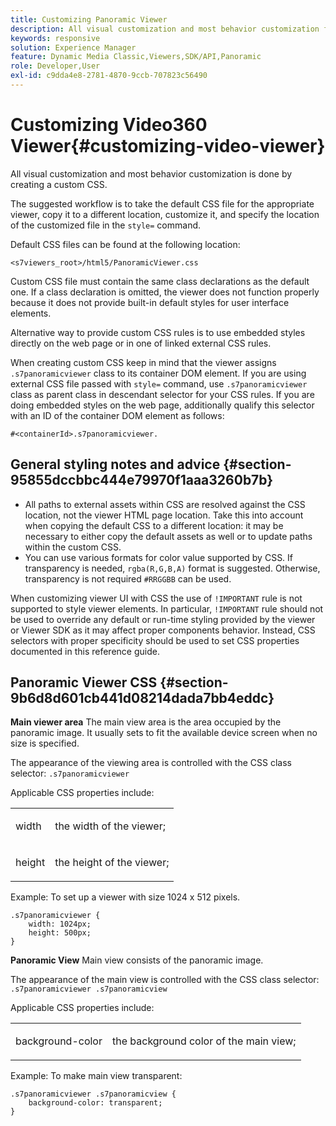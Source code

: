 ```yaml
---
title: Customizing Panoramic Viewer
description: All visual customization and most behavior customization for the Panoramic Viewer is done by creating a custom CSS.
keywords: responsive
solution: Experience Manager
feature: Dynamic Media Classic,Viewers,SDK/API,Panoramic
role: Developer,User
exl-id: c9dda4e8-2781-4870-9ccb-707823c56490
---
```

# Customizing Video360 Viewer{#customizing-video-viewer}

All visual customization and most behavior customization is done by creating a custom CSS.

The suggested workflow is to take the default CSS file for the appropriate viewer, copy it to a different location, customize it, and specify the location of the customized file in the `style=` command.

Default CSS files can be found at the following location:

`<s7viewers_root>/html5/PanoramicViewer.css`

Custom CSS file must contain the same class declarations as the default one. If a class declaration is omitted, the viewer does not function properly because it does not provide built-in default styles for user interface elements.

Alternative way to provide custom CSS rules is to use embedded styles directly on the web page or in one of linked external CSS rules.

When creating custom CSS keep in mind that the viewer assigns `.s7panoramicviewer` class to its container DOM element. If you are using external CSS file passed with `style=` command, use `.s7panoramicviewer` class as parent class in descendant selector for your CSS rules. If you are doing embedded styles on the web page, additionally qualify this selector with an ID of the container DOM element as follows: 

`#<containerId>.s7panoramicviewer.`


## General styling notes and advice {#section-95855dccbbc444e79970f1aaa3260b7b}

* All paths to external assets within CSS are resolved against the CSS location, not the viewer HTML page location. Take this into account when copying the default CSS to a different location: it may be necessary to either copy the default assets as well or to update paths within the custom CSS.
* You can use various formats for color value supported by CSS. If transparency is needed, `rgba(R,G,B,A)` format is suggested. Otherwise, transparency is not required `#RRGGBB` can be used.

When customizing viewer UI with CSS the use of `!IMPORTANT` rule is not supported to style viewer elements. In particular, `!IMPORTANT` rule should not be used to override any default or run-time styling provided by the viewer or Viewer SDK as it may affect proper components behavior. Instead, CSS selectors with proper specificity should be used to set CSS properties documented in this reference guide.

## Panoramic Viewer CSS {#section-9b6d8d601cb441d08214dada7bb4eddc}

**Main viewer area**
The main view area is the area occupied by the panoramic image.  It usually sets to fit the available device screen when no size is specified.

The appearance of the viewing area is controlled with the CSS class selector:
`.s7panoramicviewer`

Applicable CSS properties include:

<table id="table_panA68A403DB93A6D597461A573"> 
 <tbody> 
  <tr> 
   <td colname="col1"> <p> <span class="codeph"> width </span> </p> </td> 
   <td colname="col2"> <p> <span class="codeph"> the width of the viewer; </span> </p> </td> 
  </tr> 
  <tr> 
   <td colname="col1"> <p> <span class="codeph"> height </span> </p> </td> 
   <td colname="col2"> <p> <span class="codeph"> the height of the viewer; </span> </p> </td> 
  </tr> 
 </tbody> 
</table>

Example:
To set up a viewer with size 1024 x 512 pixels.

```
.s7panoramicviewer {
	width: 1024px;
	height: 500px;	
}
```

**Panoramic View**
Main view consists of the panoramic image. 

The appearance of the main view is controlled with the CSS class selector:
`.s7panoramicviewer .s7panoramicview`

Applicable CSS properties include:
<table id="table_pann68A403DB93A6D597461A573"> 
 <tbody> 
  <tr> 
   <td colname="col1"> <p> <span class="codeph"> background-color </span> </p> </td> 
   <td colname="col2"> <p> <span class="codeph"> the background color of the main view; </span> </p> </td> 
  </tr> 
 </tbody> 
</table>

Example:
To make main view transparent:

```
.s7panoramicviewer .s7panoramicview {
	background-color: transparent;
}
```
